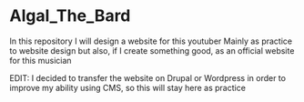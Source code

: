 # Algal_The_Bard

In this repository I will design a website for this youtuber
Mainly as practice to website design but also, if I create something good, as an official website for this musician

EDIT:
I decided to transfer the website on Drupal or Wordpress in order to improve my ability using CMS, so this will stay here as practice
